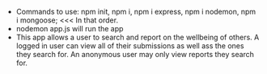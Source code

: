 - Commands to use: npm init, npm i, npm i express, npm i nodemon, npm i mongoose; <<< In that order.
- nodemon app.js will run the app
- This app allows a user to search and report on the wellbeing of others. A logged in user can view all of their submissions as well ass the ones they search for. An anonymous user may only view reports they search for.
